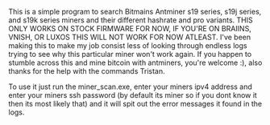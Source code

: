 This is a simple program to search Bitmains Antminer s19 series, s19j series, and s19k series miners and their different hashrate and pro variants. THIS ONLY WORKS ON STOCK FIRMWARE FOR NOW, IF YOU'RE ON BRAIINS, VNISH, OR LUXOS THIS WILL NOT WORK FOR NOW ATLEAST. I've been making this to make my job consist less of looking through endless logs trying to see why this particular miner won't work again. If you happen to stumble across this and mine bitcoin with antminers, you're welcome :), also thanks for the help with the commands Tristan.

To use it just run the miner_scan.exe, enter your miners ipv4 address and enter your miners ssh password (by default its miner so if you dont know it then its most likely that) and it will spit out the error messages it found in the logs.